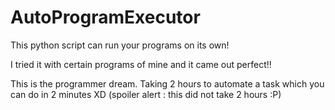 # AutoProgramExecutor
This python script can run your programs on its own!

I tried it with certain programs of mine and it came out perfect!!

This is the programmer dream. Taking 2 hours to automate a task which you can do in 2 minutes XD
(spoiler alert : this did not take 2 hours :P)
